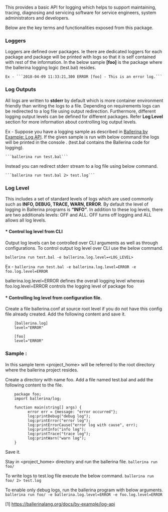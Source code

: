 
This provides a basic API for logging which helps to support maintaining,  tracing, diagnosing and servicing software for service engineers, system administrators and developers. 

Below are the key terms and functionalities exposed from this package.

### Loggers 

Loggers are defined over packages. Ie there are dedicated loggers for each package and package will be printed with logs so that it is self contained with rest of the information.  In the below sample **[foo]** is the package where the ballerina logging logic (test.bal) resides.

    Ex - ```2018-04-09 11:33:21,300 ERROR [foo] - This is an error log.```


### Log Outputs 

All logs are written to **stderr** by default which is more container environment friendly than writing the logs to a file. Depending on requirements logs can be redirected to a log file using output redirection. Furthermore, different logging output levels can be defined for different packages. Refer **Log Level** section for more information about controlling log output levels.

Ex - Suppose you have a logging sample as described in [Ballerina by Example: Log API](https://ballerinalang.org/docs/by-example/log-api). If the given sample is run with below command the logs will be printed in the console . (test.bal contains   the Ballerina code for logging).

	```ballerina run test.bal```

Instead you can redirect stderr stream to a log file using below command. 

	```ballerina run test.bal 2> test.log```


### Log Level

 This includes a set of standard levels of logs which are used commonly such as **INFO, DEBUG, TRACE, WARN, ERROR**. By default the level of logging in Ballerina programs is **“INFO”**. In addition to these log levels, there are two additionals levels: OFF and ALL. OFF turns off logging and ALL allows all log levels. 


#### * Control log level from CLI

Output log levels can be controlled over CLI arguments as well as through configurations. To control output log level over CLI use the below command.

```ballerina run test.bal -e ballerina.log.level=<LOG_LEVEL>```

Ex - ```ballerina run test.bal -e ballerina.log.level=ERROR -e foo.log.level=ERROR```

ballerina.log.level=ERROR defines the overall logging level whereas foo.log.level=ERROR controls the logging level of package foo

#### * Controlling log level from configuration file. 

Create a file ballerina.conf at source root level if you do not have this config file already created. Add the following content and save it.
```
	[ballerina.log]
	level="ERROR"

	[foo]
	level="ERROR"
```

### Sample : 

In this sample term <project_home> will be referred to the root directory where the ballerina project resides.

Create a directory with name foo.
Add a file named test.bal and add the following content to the file.
```ballerina
	package foo;
	import ballerina/log;

	function main(string[] args) {
    	  error err = {message: "error occurred"};
    	  log:printDebug("debug log");
    	  log:printError("error log");
    	  log:printErrorCause("error log with cause", err);
    	  log:printInfo("info log");
    	  log:printTrace("trace log");
    	  log:printWarn("warn log");		
	}
```
  Save it.

Stay in <project_home> directory and run the ballerina file.
  ```ballerina run foo/ ```

To write logs to test.log file execute the below command.
```ballerina run foo/ 2> test.log```

To enable only debug logs, run the ballerina program with below arguments.
```ballerina run foo/ -e ballerina.log.level=ERROR -e foo.log.level=ERROR ```

		
[1] https://ballerinalang.org/docs/by-example/log-api
